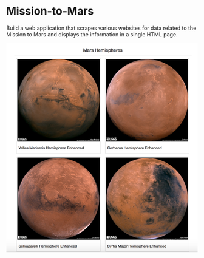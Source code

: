 # Mission-to-Mars
Build a web application that scrapes various websites for data related to the Mission to Mars and displays the information in a single HTML page.

![alt text](https://raw.githubusercontent.com/david880110/Mission-to-Mars/master/Images/Mars%20Hemispheres.png)
